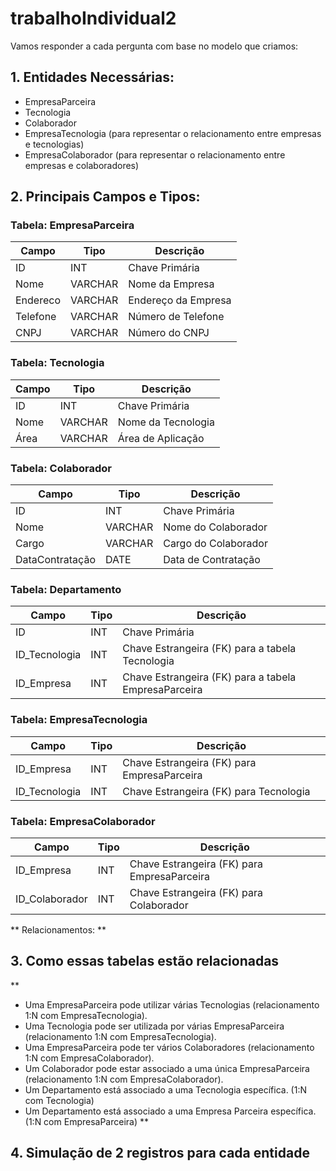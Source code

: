 # trabalhoIndividual2

Vamos responder a cada pergunta com base no modelo que criamos:

## 1. Entidades Necessárias:
<ul>
<li>EmpresaParceira</li>
<li>Tecnologia</li>
<li>Colaborador</li>
<li>EmpresaTecnologia (para representar o relacionamento entre empresas e tecnologias)</li>
<li>EmpresaColaborador (para representar o relacionamento entre empresas e colaboradores)</li>
</ul>

## 2. Principais Campos e Tipos:

### Tabela: EmpresaParceira

| Campo     | Tipo     | Descrição            |
|-----------|----------|----------------------|
| ID        | INT      | Chave Primária       |
| Nome      | VARCHAR  | Nome da Empresa      |
| Endereco  | VARCHAR  | Endereço da Empresa  |
| Telefone  | VARCHAR  | Número de Telefone   |
| CNPJ      | VARCHAR  | Número do CNPJ       |


### Tabela: Tecnologia

| Campo | Tipo     | Descrição                |
|-------|----------|--------------------------|
| ID    | INT      | Chave Primária           |
| Nome  | VARCHAR  | Nome da Tecnologia       |
| Área  | VARCHAR  | Área de Aplicação        |


### Tabela: Colaborador

| Campo           | Tipo      | Descrição                 |
|-----------------|-----------|---------------------------|
| ID              | INT       | Chave Primária            |
| Nome            | VARCHAR   | Nome do Colaborador       |
| Cargo           | VARCHAR   | Cargo do Colaborador      |
| DataContratação | DATE      | Data de Contratação       |


### Tabela: Departamento

| Campo          | Tipo     | Descrição                                            |
|----------------|----------|------------------------------------------------------|
| ID             | INT      | Chave Primária                                       |
| ID_Tecnologia  | INT      | Chave Estrangeira (FK) para a tabela Tecnologia      |
| ID_Empresa     | INT      | Chave Estrangeira (FK) para a tabela EmpresaParceira |


### Tabela: EmpresaTecnologia

| Campo           | Tipo     | Descrição                                   |
|-----------------|----------|---------------------------------------------|
| ID_Empresa      | INT      | Chave Estrangeira (FK) para EmpresaParceira |
| ID_Tecnologia   | INT      | Chave Estrangeira (FK) para Tecnologia      |


### Tabela: EmpresaColaborador

| Campo          | Tipo     | Descrição                                   |
|----------------|----------|---------------------------------------------|
| ID_Empresa     | INT      | Chave Estrangeira (FK) para EmpresaParceira |
| ID_Colaborador | INT      | Chave Estrangeira (FK) para Colaborador     |


** Relacionamentos: **

## 3. Como essas tabelas estão relacionadas

** 
- Uma EmpresaParceira pode utilizar várias Tecnologias (relacionamento 1:N com EmpresaTecnologia).
- Uma Tecnologia pode ser utilizada por várias EmpresaParceira (relacionamento 1:N com EmpresaTecnologia).
- Uma EmpresaParceira pode ter vários Colaboradores (relacionamento 1:N com EmpresaColaborador).
- Um Colaborador pode estar associado a uma única EmpresaParceira (relacionamento 1:N com EmpresaColaborador).
- Um Departamento está associado a uma Tecnologia específica. (1:N com Tecnologia)
- Um Departamento está associado a uma Empresa Parceira específica. (1:N com EmpresaParceira)
**

## 4. Simulação de 2 registros para cada entidade
